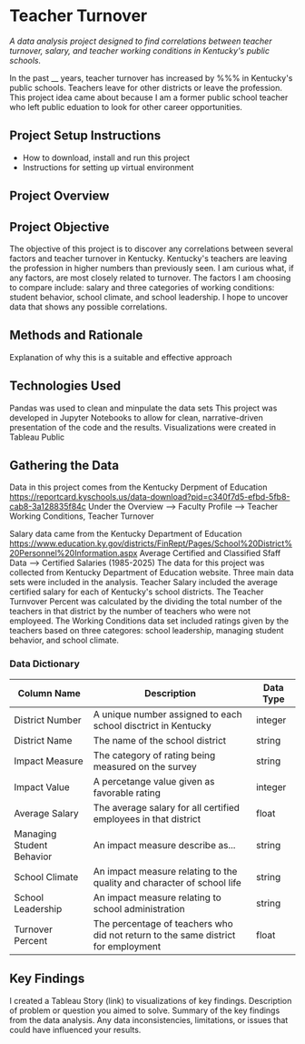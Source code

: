 # Teacher Turnover
*A data analysis project designed to find correlations between teacher turnover, salary, and teacher working conditions in Kentucky's public schools.*

In the past __ years, teacher turnover has increased by %%% in Kentucky's public schools. Teachers leave for other districts or leave the profession. This project idea came about because I am a former public school teacher who left public eduation to look for other career opportunities.

## Project Setup Instructions
- How to download, install and run this project
- Instructions for setting up virtual environment

## Project Overview

## Project Objective 
The objective of this project is to discover any correlations between several factors and teacher turnover in Kentucky. Kentucky's teachers are leaving the profession in higher numbers than previously seen. I am curious what, if any factors, are most closely related to turnover. The factors I am choosing to compare include: salary and three categories of working conditions: student behavior, school climate, and school leadership. I hope to uncover data that shows any possible correlations.

## Methods and Rationale
Explanation of why this is a suitable and effective approach


## Technologies Used
  Pandas was used to clean and minpulate the data sets
  This project was developed in Jupyter Notebooks to allow for clean, narrative-driven presentation of the code and the results.
  Visualizations were created in Tableau Public
  
## Gathering the Data

Data in this project comes from the Kentucky Derpment of Education https://reportcard.kyschools.us/data-download?pid=c340f7d5-efbd-5fb8-cab8-3a128835f84c Under the Overview --> Faculty Profile --> Teacher Working Conditions, Teacher Turnover

Salary data came from the Kentucky Department of Education https://www.education.ky.gov/districts/FinRept/Pages/School%20District%20Personnel%20Information.aspx Average Certified and Classified Sfaff Data --> Certified Salaries (1985-2025)
The data for this project was collected from Kentucky Department of Education website. Three main data sets were included in the analysis. Teacher Salary included the average certified salary for each of Kentucky's school districts. The Teacher Turnvover Percent was calculated by the dividing the total number of the teachers in that district by the number of teachers who were not employeed. The Working Conditions data set included ratings given by the teachers based on three categores: school leadership, managing student behavior, and school climate. 

### Data Dictionary 
 | Column Name | Description | Data Type |
 |-----------|-------------|------------|
 | District Number | A unique number assigned to each school disctrict in Kentucky | integer |
 | District Name | The name of the school district | string |
 | Impact Measure | The category of rating being measured on the survey | string |
| Impact Value | A percetange value given as favorable rating | integer |
| Average Salary | The average salary for all certified employees in that district | float |
 | Managing Student Behavior | An impact measure describe as... | string |
  | School Climate | An impact measure relating to the quality and character of school life | string |
  | School Leadership |  An impact measure relating to school administration | string |
  | Turnover Percent | The percentage of teachers who did not return to the same district for employment | float |



## Key Findings
 I created a Tableau Story (link) to visualizations of key findings.
 Description of problem or question you aimed to solve. Summary of the key findings from the data analysis. Any data inconsistencies, limitations, or issues that could have influenced your results.




